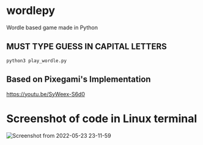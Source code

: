 # wordlepy
Wordle based game made in Python
## MUST TYPE GUESS IN CAPITAL LETTERS

```
python3 play_wordle.py
```

## Based on Pixegami's Implementation
https://youtu.be/SyWeex-S6d0

# Screenshot of code in Linux terminal
![Screenshot from 2022-05-23 23-11-59](https://user-images.githubusercontent.com/44488139/169961334-11e7edd6-fd38-42b6-8d19-cab1a5471ba2.png)
